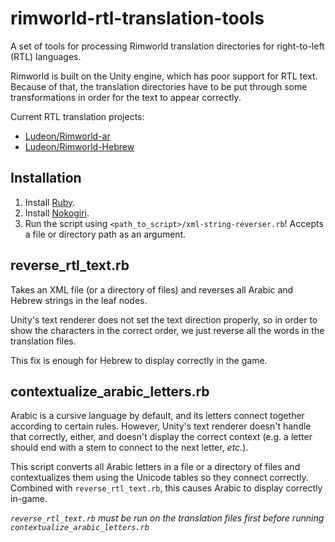 # rimworld-rtl-translation-tools
A set of tools for processing Rimworld translation directories for right-to-left (RTL) languages.

Rimworld is built on the Unity engine, which has poor support for RTL text. Because of that, the translation directories have to be put through some transformations in order for the text to appear correctly.

Current RTL translation projects:
* [Ludeon/Rimworld-ar](https://github.com/Ludeon/RimWorld-ar)
* [Ludeon/Rimworld-Hebrew](https://github.com/Ludeon/RimWorld-Hebrew)

## Installation
1. Install [Ruby](https://www.ruby-lang.org/en/downloads/).
2. Install [Nokogiri](https://nokogiri.org/#installation).
3. Run the script using `<path_to_script>/xml-string-reverser.rb`! Accepts a file or directory path as an argument.

## reverse_rtl_text.rb
Takes an XML file (or a directory of files) and reverses all Arabic and Hebrew strings in the leaf nodes.

Unity's text renderer does not set the text direction properly, so in order to show the characters in the correct order, we just reverse all the words in the translation files.

This fix is enough for Hebrew to display correctly in the game.

## contextualize_arabic_letters.rb
Arabic is a cursive language by default, and its letters connect together according to certain rules. However, Unity's text renderer doesn't handle that correctly, either, and doesn't display the correct context (e.g. a letter should end with a stem to connect to the next letter, _etc._).

This script converts all Arabic letters in a file or a directory of files and contextualizes them using the Unicode tables so they connect correctly.
Combined with `reverse_rtl_text.rb`, this causes Arabic to display correctly in-game.

*`reverse_rtl_text.rb` must be run on the translation files _first_ before running `contextualize_arabic_letters.rb`*
